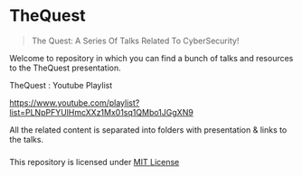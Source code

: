 # TheQuest

>The Quest: A Series Of Talks Related To CyberSecurity!

Welcome to repository in which you can find a bunch of talks and resources to the TheQuest presentation.

TheQuest : Youtube Playlist 

https://www.youtube.com/playlist?list=PLNpPFYUlHmcXXz1Mx01sq1QMbo1JGgXN9


All the related content is separated into folders with presentation & links to the talks.

### 


This repository is licensed under [MIT License](/LICENSE)
